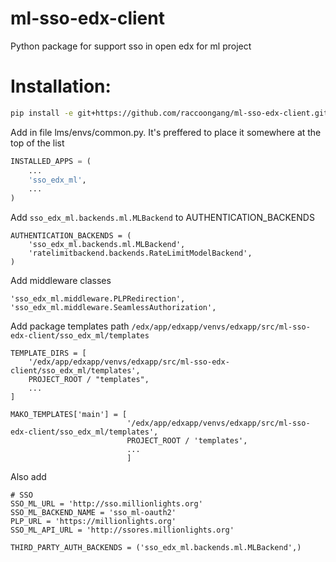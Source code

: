 # ml-sso-edx-client
Python package for support sso in open edx for ml project

# Installation:
```bash
pip install -e git+https://github.com/raccoongang/ml-sso-edx-client.git#egg=ml_sso_edx_client
```

Add in file lms/envs/common.py. It's preffered to place it somewhere at the top of the list
```python
INSTALLED_APPS = (
    ...
    'sso_edx_ml',
    ...
)
```

Add `sso_edx_ml.backends.ml.MLBackend` to AUTHENTICATION_BACKENDS
```
AUTHENTICATION_BACKENDS = (
    'sso_edx_ml.backends.ml.MLBackend',
    'ratelimitbackend.backends.RateLimitModelBackend',
)
```

Add middleware classes
```
'sso_edx_ml.middleware.PLPRedirection',
'sso_edx_ml.middleware.SeamlessAuthorization',
```

Add package templates path `/edx/app/edxapp/venvs/edxapp/src/ml-sso-edx-client/sso_edx_ml/templates`
```
TEMPLATE_DIRS = [
    '/edx/app/edxapp/venvs/edxapp/src/ml-sso-edx-client/sso_edx_ml/templates',
    PROJECT_ROOT / "templates",
    ...
]

MAKO_TEMPLATES['main'] = [
                          '/edx/app/edxapp/venvs/edxapp/src/ml-sso-edx-client/sso_edx_ml/templates',
                          PROJECT_ROOT / 'templates',
                          ...
                          ]
```

Also add
```
# SSO
SSO_ML_URL = 'http://sso.millionlights.org'
SSO_ML_BACKEND_NAME = 'sso_ml-oauth2'
PLP_URL = 'https://millionlights.org'
SSO_ML_API_URL = 'http://ssores.millionlights.org'

THIRD_PARTY_AUTH_BACKENDS = ('sso_edx_ml.backends.ml.MLBackend',)
```
